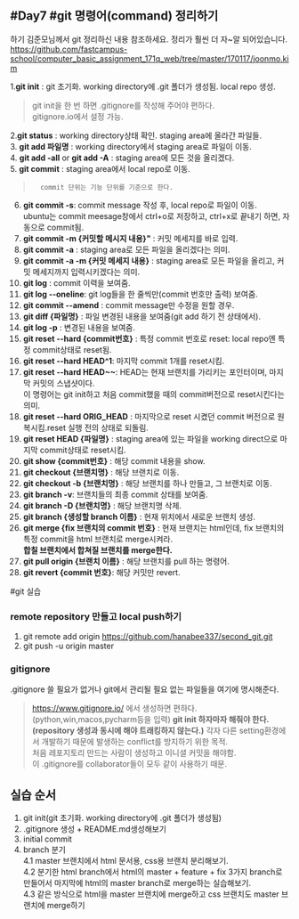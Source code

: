 #Day7
#**git 명령어(command) 정리하기**
---
하기 김준모님께서 git 정리하신 내용 참조하세요. 정리가 훨씬 더 자~알 되어있습니다.   
https://github.com/fastcampus-school/computer_basic_assignment_171q_web/tree/master/170117/joonmo.kim  

1.**git init** : git 초기화. working directory에 .git 폴더가 생성됨. local repo 생성.  
>	git init을 한 번 하면 .gitignore를 작성해 주어야 편하다.  
	  gitignore.io에서 설정 가능.  

2.**git status** : working directory상태 확인. staging area에 올라간 파일들.  
3. **git add 파일명** : working directory에서 staging area로 파일이 이동.  
4. **git add -all** or **git add -A** : staging area에 모든 것을 올리겠다.  
5. **git commit** : staging area에서 local repo로 이동.  
>		commit 단위는 기능 단위를 기준으로 한다.  

6. **git commit -s**: commit message 작성 후, local repo로 파일이 이동.  
	ubuntu는 commit meesage창에서 ctrl+o로 저장하고, ctrl+x로 끝내기 하면, 자동으로 commit됨.  
7. **git commit -m {커밋할 메시지 내용}"** : 커밋 메세지를 바로 입력.  
8. **git commit -a** : staging area로 모든 파일을 올리겠다는 의미.  
9. **git commit -a -m {커밋 메세지 내용}** : staging area로 모든 파일을 올리고, 커밋 메세지까지 입력시키겠다는 의미.  
10. **git log** : commit 이력을 보여줌.  
11. **git log --oneline**: git log들을 한 줄씩만(commit 번호만 출력) 보여줌.  
12. **git commit --amend** : commit message만 수정을 원할 경우.  
13. **git diff {파일명}** : 파일 변경된 내용을 보여줌(git add 하기 전 상태에서).   
14. **git log -p** : 변경된 내용을 보여줌.  
15. **git reset --hard {commit번호}** : 특정 commit 번호로 reset: local repo엔 특정 commit상태로 reset됨.  
16. **git reset --hard HEAD^1**: 마지막 commit 1개를 reset시킴.  
17. **git reset --hard HEAD~~**: HEAD는 현재 브랜치를 가리키는 포인터이며, 마지막 커밋의 스냅샷이다.  
이 명령어는 git init하고 처음 commit했을 때의 commit버전으로 reset시킨다는 의미.  
18. **git reset --hard ORIG_HEAD** : 마지막으로 reset 시켰던 commit 버전으로 원복시킴.reset 실행 전의 상태로 되돌림.  
19. **git reset HEAD {파일명}** : staging area에 있는 파일을 working direct으로 마지막 commit상태로 reset시킴.  
20.  **git show {commit번호}** : 해당 commit 내용을 show.  
21. **git checkout {브랜치명}** : 해당 브랜치로 이동.  
22. **git checkout -b {브랜치명}** : 해당 브랜치를 하나 만들고, 그 브랜치로 이동.  
23. **git branch -v**: 브랜치들의 최종 commit 상태를 보여줌.  
24. **git branch -D {브랜치명}** :  해당 브랜치명 삭제.  
25. **git branch {생성할 branch 이름}** : 현재 위치에서 새로운 브랜치 생성.  
26. **git merge {fix 브랜치의 commit 번호}** : 현재 브랜치는 html인데, fix 브랜치의 특정 commit을 html 브랜치로 merge시켜라.  
**합칠 브랜치에서 합쳐질 브랜치를 merge한다.**  
27. **git pull origin {브랜치 이름}** : 해당 브랜치를 pull 하는 명령어.  
28. **git revert {commit 번호}**: 해당 커밋만 revert.  

#git 실습
### remote repository 만들고 local push하기
1. git remote add origin https://github.com/hanabee337/second_git.git
2. git push -u origin master

### gitignore
.gitignore 쓸 필요가 없거나 git에서 관리될 필요 없는 파일들을 여기에 명시해준다. 
> https://www.gitignore.io/ 에서 생성하면 편하다.(python,win,macos,pycharm등을 입력)
> **git init 하자마자 해줘야 한다. (repository 생성과 동시에 해야 트래킹하지 않는다.)**
	각자 다른 setting환경에서 개발하기 때문에 발생하는 conflict를 방지하기 위한 목적.  
	처음 레포지토리 만드는 사람이 생성하고 이니셜 커밋을 해야함.  
	이 .gitignore를 collaborator들이 모두 같이 사용하기 때문.   

## 실습 순서
1. git init(git 초기화. working directory에 .git 폴더가 생성됨)  
2. .gitignore 생성 + README.md생성해보기  
3. initial commit  
4. branch 분기  
	4.1 master 브랜치에서 html 문서용, css용 브랜치 분리해보기.  
	4.2 분기한 html branch에서 html의 master + feature + fix 3가지 branch로 만들어서 마지막에 html의 master branch로 merge하는 실습해보기.  
	4.3 같은 방식으로 html을 master 브랜치에 merge하고 css 브랜치도 master 브랜치에 merge하기  

